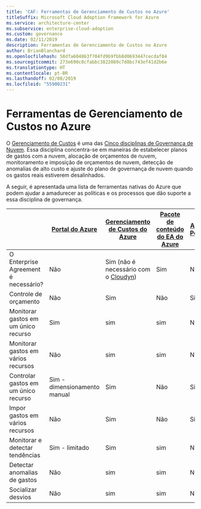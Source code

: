 ```yaml
---
title: 'CAF: Ferramentas de Gerenciamento de Custos no Azure'
titleSuffix: Microsoft Cloud Adoption Framework for Azure
ms.service: architecture-center
ms.subservice: enterprise-cloud-adoption
ms.custom: governance
ms.date: 02/11/2019
description: Ferramentas de Gerenciamento de Custos no Azure
author: BrianBlanchard
ms.openlocfilehash: 58dfa604863f704fd9b9fbb8d0693447cecdaf84
ms.sourcegitcommit: 273e690c0cfabbc3822089c7d8bc743ef41d2b6e
ms.translationtype: HT
ms.contentlocale: pt-BR
ms.lasthandoff: 02/08/2019
ms.locfileid: "55900231"
---
```

# <a name="cost-management-tools-in-azure"></a>Ferramentas de Gerenciamento de Custos no Azure

O [Gerenciamento de Custos](overview.md) é uma das [Cinco disciplinas de Governança de Nuvem](../governance-disciplines.md). Essa disciplina concentra-se em maneiras de estabelecer planos de gastos com a nuvem, alocação de orçamentos de nuvem, monitoramento e imposição de orçamentos de nuvem, detecção de anomalias de alto custo e ajuste do plano de governança de nuvem quando os gastos reais estiverem desalinhados.

A seguir, é apresentada uma lista de ferramentas nativas do Azure que podem ajudar a amadurecer as políticas e os processos que dão suporte a essa disciplina de governança.

|  | [Portal do Azure](https://azure.microsoft.com/features/azure-portal/)  | [Gerenciamento de Custos do Azure](/azure/cost-management/overview-cost-mgt)  | [Pacote de conteúdo do EA do Azure](/power-bi/service-connect-to-azure-enterprise)  | [Azure Policy](/azure/governance/policy/overview) |
|---------|---------|---------|---------|---------|
|O Enterprise Agreement é necessário?     | Não          | Sim (não é necessário com o [Cloudyn](/azure/cost-management/overview))         | Sim         | Não          |
|Controle de orçamento     | Não          | Sim         | Não          | Sim         |
|Monitorar gastos em um único recurso    | Sim         | sim         | sim         | Não          |
|Monitorar gastos em vários recursos    | Não          | sim        | sim         | Não          |
|Controlar gastos em um único recurso     | Sim - dimensionamento manual         | Sim         | Não          | Sim         |
|Impor gastos em vários recursos    | Não          | Sim         | Não          | Sim         |
|Monitorar e detectar tendências     | Sim - limitado         | Sim        | sim         | Não          |
|Detectar anomalias de gastos     | Não          | sim        | sim         | Não         |
|Socializar desvios     | Não         | sim        | sim        | Não         |
